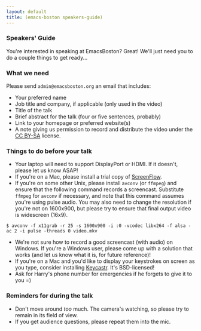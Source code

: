 ```yaml
---
layout: default
title: (emacs-boston speakers-guide)
---
```


### Speakers' Guide

You're interested in speaking at EmacsBoston? Great! We'll just need
you to do a couple things to get ready...

### What we need

Please send `admin@emacsboston.org` an email that includes:

- Your preferred name
- Job title and company, if applicable (only used in the video)
- Title of the talk
- Brief abstract for the talk (four or five sentences, probably)
- Link to your homepage or preferred website(s)
- A note giving us permission to record and distribute the video under
  the [CC BY-SA][] license.

### Things to do before your talk

- Your laptop will need to support DisplayPort or HDMI. If it doesn't, please
  let us know ASAP!
- If you're on a Mac, please install a trial copy of [ScreenFlow][].
- If you're on some other Unix, please install `avconv` (or `ffmpeg`) and ensure
  that the following command records a screencast. Substitute `ffmpeg` for
  `avconv` if necessary, and note that this command assumes you're using pulse
  audio. You may also need to change the resolution if you're not on 1600x900,
  but please try to ensure that final output video is widescreen (16x9).

```
$ avconv -f x11grab -r 25 -s 1600x900 -i :0 -vcodec libx264 -f alsa -ac 2 -i pulse -threads 0 video.mkv
```

- We're not sure how to record a good screencast (with audio) on Windows. If
  you're a Windows user, please come up with a solution that works (and let us
  know what it is, for future reference)!
- If you're on a Mac and you'd like to display your keystrokes on screen as you
  type, consider installing [Keycastr][]. It's BSD-licensed!
- Ask for Harry's phone number for emergencies if he forgets to give it to you
  =)

### Reminders for during the talk

- Don't move around *too* much. The camera's watching, so please try to remain
  in its field of view.
- If you get audience questions, please repeat them into the mic.

[CC BY-SA]: http://creativecommons.org/licenses/by-sa/4.0/
[ScreenFlow]: http://www.telestream.net/screenflow/overview.htm
[Keycastr]: https://github.com/keycastr/keycastr
